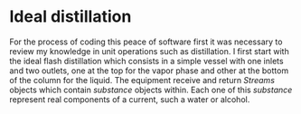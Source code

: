 # Ideal distillation

For the process of coding this peace of software first it was necessary to
review my knowledge in unit operations such as distillation. I first start with
the ideal flash distillation which consists in a simple vessel with one inlets
and two outlets, one at the top for the vapor phase and other at the bottom of
the column for the liquid. The equipment receive and return _Streams_ objects
which contain _substance_ objects within. Each one of this _substance_ represent
real components of a current, such a water or alcohol.

